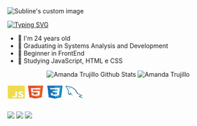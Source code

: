   <img src="https://cdn.discordapp.com/attachments/1011327820762464407/1038093626179330068/BANNER_GITHUB.png" alt="Subline's custom image"/>
  
[![Typing SVG](https://readme-typing-svg.herokuapp.com/?color=9400D3&size=35&center=true&vCenter=true&width=1000&lines=HELLO,+WORLD!;WELCOME+TO+MY+PROFILE;My+name+is+Amanda;I+am+from+Brazil+:%29)](https://git.io/typing-svg)

- 💜 I'm 24 years old 
- 💜 Graduating in Systems Analysis and Development 
- 💜 Beginner in FrontEnd 
- 💜 Studying JavaScript, HTML e CSS 

<div align="center">  
  <img width="49%" height="195px" src="https://github-readme-stats.vercel.app/api?username=amanda-trujillo&show_icons=true&count_private=true&hide_border=true&title_color=9400D3&icon_color=9400D3&text_color=c9d1d9&bg_color=0d1117" alt="Amanda Trujillo Github Stats" /> 
   <img width="15%" height="150px" src="https://cdn.discordapp.com/attachments/1011327820762464407/1038106793953476718/gh.png" alt="Amanda Trujillo" /> 
</div>
  
  <div style="display: inline_block"><br>
  <img align="center" alt="Amanda-Js" height="30" width="40" src="https://raw.githubusercontent.com/devicons/devicon/master/icons/javascript/javascript-plain.svg">
  <img align="center" alt="Amanda-HTML" height="30" width="40" src="https://raw.githubusercontent.com/devicons/devicon/master/icons/html5/html5-original.svg">
  <img align="center" alt="Amanda-CSS" height="30" width="40" src="https://raw.githubusercontent.com/devicons/devicon/master/icons/css3/css3-original.svg">
  <img align="center" alt="Amanda-MYSQL" height="30" width="40" src="https://raw.githubusercontent.com/devicons/devicon/master/icons/mysql/mysql-original.svg">
</div>
   
  ##
 
<div> 
  <a href="https://instagram.com/programands" target="_blank"><img src="https://img.shields.io/badge/-Instagram-9400D3?style=for-the-badge&logo=instagram&logoColor=white" target="_blank"></a>
  <a href = "mailto:amanda-trujillo@outlook.com"><img src="https://img.shields.io/badge/Microsoft_Outlook-9400D3?style=for-the-badge&logo=microsoft-outlook&logoColor=white" target="_blank"></a>
  <a href="https://www.linkedin.com/in/amanda-trujillo" target="_blank"><img src="https://img.shields.io/badge/-LinkedIn-9400D3?style=for-the-badge&logo=linkedin&logoColor=white" target="_blank"></a> 
 
 
</div>
